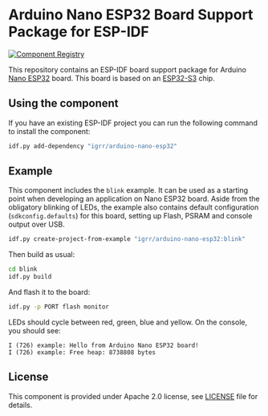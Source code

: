 # Arduino Nano ESP32 Board Support Package for ESP-IDF

[![Component Registry](https://components.espressif.com/components/igrr/arduino-nano-esp32/badge.svg)](https://components.espressif.com/components/igrr/arduino-nano-esp32)

This repository contains an ESP-IDF board support package for Arduino [Nano ESP32](https://docs.arduino.cc/hardware/nano-esp32) board. This board is based on an [ESP32-S3](https://www.espressif.com/en/products/socs/esp32-s3) chip.

## Using the component

If you have an existing ESP-IDF project you can run the following command to install the component:
```bash
idf.py add-dependency "igrr/arduino-nano-esp32"
```

## Example

This component includes the `blink` example. It can be used as a starting point when developing an application on Nano ESP32 board. Aside from the obligatory blinking of LEDs, the example also contains default configuration (`sdkconfig.defaults`) for this board, setting up Flash, PSRAM and console output over USB.

```bash
idf.py create-project-from-example "igrr/arduino-nano-esp32:blink"
```

Then build as usual:
```bash
cd blink
idf.py build
```

And flash it to the board:
```bash
idf.py -p PORT flash monitor
```

LEDs should cycle between red, green, blue and yellow. On the console, you should see:
```
I (726) example: Hello from Arduino Nano ESP32 board!
I (726) example: Free heap: 8738808 bytes
```

## License

This component is provided under Apache 2.0 license, see [LICENSE](LICENSE.md) file for details.
